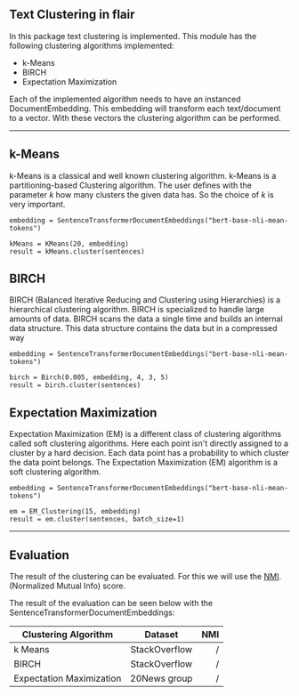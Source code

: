 Text Clustering in flair
----------

In this package text clustering is implemented. This module has the following
clustering algorithms implemented:
- k-Means
- BIRCH
- Expectation Maximization

Each of the implemented algorithm needs to have an instanced DocumentEmbedding. This embedding will 
transform each text/document to a vector. With these vectors the clustering algorithm can be performed.

---------------------------

k-Means
------
k-Means is a classical and well known clustering algorithm. k-Means is a partitioning-based Clustering algorithm. 
The user defines with the parameter *k* how many clusters the given data has. 
So the choice of *k* is very important. 

    embedding = SentenceTransformerDocumentEmbeddings("bert-base-nli-mean-tokens")

    kMeans = KMeans(20, embedding)
    result = kMeans.cluster(sentences)

BIRCH
---------
BIRCH (Balanced Iterative Reducing and Clustering using Hierarchies) is a hierarchical clustering algorithm. 
BIRCH is specialized to handle large amounts of data. BIRCH scans the data a single time and builds an internal data 
structure. This data structure contains the data but in a compressed way


    embedding = SentenceTransformerDocumentEmbeddings("bert-base-nli-mean-tokens")

    birch = Birch(0.005, embedding, 4, 3, 5)
    result = birch.cluster(sentences)


Expectation Maximization
--------------------------
Expectation Maximization (EM) is a different class of clustering algorithms called soft clustering algorithms. 
Here each point isn't directly assigned to a cluster by a hard decision. 
Each data point has a probability to which cluster the data point belongs. The Expectation Maximization (EM) 
algorithm is a soft clustering algorithm.


    embedding = SentenceTransformerDocumentEmbeddings("bert-base-nli-mean-tokens")

    em = EM_Clustering(15, embedding)
    result = em.cluster(sentences, batch_size=1)

---------------------------

Evaluation
---------
The result of the clustering can be evaluated. For this we will use the
[NMI](https://scikit-learn.org/stable/modules/generated/sklearn.metrics.normalized_mutual_info_score.html).
(Normalized Mutual Info) score.

The result of the evaluation can be seen below with the SentenceTransformerDocumentEmbeddings:


| Clustering Algorithm     |    Dataset    | NMI |
|--------------------------|:-------------:|----:|
| k Means                  | StackOverflow |   / |
| BIRCH                    | StackOverflow |   / |
| Expectation Maximization | 20News group  |   / |
